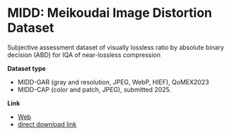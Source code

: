 # MIDD: Meikoudai Image Distortion Dataset
Subjective assessment dataset of visually lossless ratio by absolute binary decision (ABD) for IQA of near-lossless compression

**Dataset type**
* MIDD-GAR (gray and resolution, JPEG, WebP, HIEF), QoMEX2023
* MIDD-CAP (color and patch, JPEG), submitted 2025.

**Link**
* [Web](https://norishigefukushima.github.io/iqanearlossless/)
* [direct download link](./MIDD.zip)
